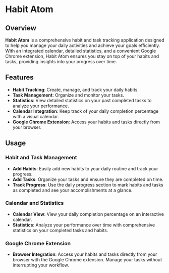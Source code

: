 # Habit Atom

## Overview

**Habit Atom** is a comprehensive habit and task tracking application designed to help you manage your daily activities and achieve your goals efficiently. With an integrated calendar, detailed statistics, and a convenient Google Chrome extension, Habit Atom ensures you stay on top of your habits and tasks, providing insights into your progress over time.

## Features

- **Habit Tracking**: Create, manage, and track your daily habits.
- **Task Management**: Organize and monitor your tasks.
- **Statistics**: View detailed statistics on your past completed tasks to analyze your performance.
- **Calendar Integration**: Keep track of your daily completion percentage with a visual calendar.
- **Google Chrome Extension**: Access your habits and tasks directly from your browser.

## Usage

### Habit and Task Management

- **Add Habits**: Easily add new habits to your daily routine and track your progress.
- **Add Tasks**: Organize your tasks and ensure they are completed on time.
- **Track Progress**: Use the daily progress section to mark habits and tasks as completed and see your accomplishments at a glance.

### Calendar and Statistics

- **Calendar View**: View your daily completion percentage on an interactive calendar.
- **Statistics**: Analyze your performance over time with comprehensive statistics on your completed tasks and habits.

### Google Chrome Extension

- **Browser Integration**: Access your habits and tasks directly from your browser with the Google Chrome extension. Manage your tasks without interrupting your workflow.
